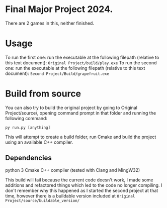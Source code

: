 # Final Major Project 2024.

There are 2 games in this, neither finished.

# Usage

To run the first one: run the executable at the following filepath (relative to this text document): `Original Project/build/play.exe`
To run the second one: run the executable at the following filepath (relative to this text document): `Second Project/Build/grapefruit.exe`

# Build from source

You can also try to build the original project by going to Original Project/source/, opening command prompt in that folder and running the following command:

`py run.py [anything]`

This will attempt to create a build folder, run Cmake and build the project using an available C++ compiler.

## Dependencies

python 3
Cmake
C++ compiler (tested with Clang and MingW32)

This build will fail because the current code doesn't work, I made some additions and refactored things which led to the code no longer compiling. I don't remember why this happened as I started the second project at that time, however there is a buildable version included at `Original Project/source/buildable_version/`
